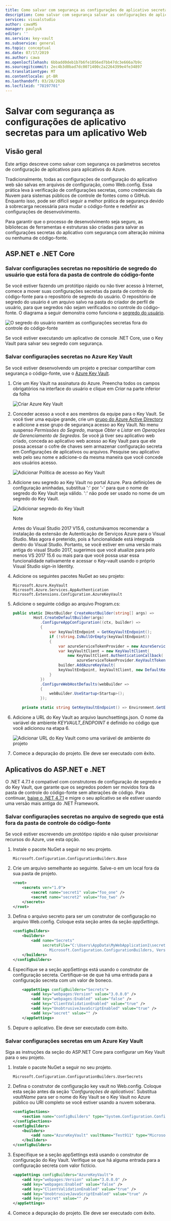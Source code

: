 ```yaml
---
title: Como salvar com segurança as configurações de aplicativo secretas para um aplicativo Web - Azure Key Vault | Microsoft Docs
description: Como salvar com segurança salvar as configurações de aplicativo secretas, como credenciais do Azure ou chaves de API de terceiros usando o Provedor do Key Vault do ASP.NET Core, o segredo do usuário ou os construtores de configuração do .NET 4.7.1
services: visualstudio
author: cawaMS
manager: paulyuk
editor: ''
ms.service: key-vault
ms.subservice: general
ms.topic: conceptual
ms.date: 07/17/2019
ms.author: cawa
ms.openlocfilehash: 6bbadd0deb1b7b6fe1056ed7bb47dc3e666a7b9c
ms.sourcegitcommit: 2ec4b3d0bad7dc0071400c2a2264399e4fe34897
ms.translationtype: MT
ms.contentlocale: pt-BR
ms.lasthandoff: 03/28/2020
ms.locfileid: "78197701"
---
```

# <a name="securely-save-secret-application-settings-for-a-web-application"></a>Salvar com segurança as configurações de aplicativo secretas para um aplicativo Web

## <a name="overview"></a>Visão geral
Este artigo descreve como salvar com segurança os parâmetros secretos de configuração de aplicativos para aplicativos do Azure.

Tradicionalmente, todas as configurações de configuração do aplicativo web são salvas em arquivos de configuração, como Web.config. Essa prática leva à verificação de configurações secretas, como credenciais da Nuvem para sistemas públicos de controle de fontes como o GitHub. Enquanto isso, pode ser difícil seguir a melhor prática de segurança devido à sobrecarga necessária para mudar o código-fonte e redefinir as configurações de desenvolvimento.

Para garantir que o processo de desenvolvimento seja seguro, as bibliotecas de ferramentas e estruturas são criadas para salvar as configurações secretas do aplicativo com segurança com alteração mínima ou nenhuma de código-fonte.

## <a name="aspnet-and-net-core-applications"></a>ASP.NET e .NET Core

### <a name="save-secret-settings-in-user-secret-store-that-is-outside-of-source-control-folder"></a>Salvar configurações secretas no repositório de segredo do usuário que está fora da pasta de controle do código-fonte
Se você estiver fazendo um protótipo rápido ou não tiver acesso à Internet, comece a mover suas configurações secretas da pasta de controle do código-fonte para o repositório de segredo do usuário. O repositório de segredo do usuário é um arquivo salvo na pasta do criador de perfil de usuário, para que segredos não sejam verificados no controle do código-fonte. O diagrama a seguir demonstra como funciona o [segredo do usuário](https://docs.microsoft.com/aspnet/core/security/app-secrets?tabs=visual-studio).

![O segredo do usuário mantém as configurações secretas fora do controle do código-fonte](./media/vs-secure-secret-appsettings/aspnetcore-usersecret.PNG)

Se você estiver executando um aplicativo de console .NET Core, use o Key Vault para salvar seu segredo com segurança.

### <a name="save-secret-settings-in-azure-key-vault"></a>Salvar configurações secretas no Azure Key Vault
Se você estiver desenvolvendo um projeto e precisar compartilhar com segurança o código-fonte, use o [Azure Key Vault](https://azure.microsoft.com/services/key-vault/).

1. Crie um Key Vault na assinatura do Azure. Preencha todos os campos obrigatórios na interface do usuário e clique em *Criar* na parte inferior da folha

    ![Criar Azure Key Vault](./media/vs-secure-secret-appsettings/create-keyvault.PNG)

2. Conceder acesso a você e aos membros da equipe para o Key Vault. Se você tiver uma equipe grande, crie um [grupo do Azure Active Directory](../active-directory/active-directory-groups-create-azure-portal.md) e adicione a esse grupo de segurança acesso ao Key Vault. No menu suspenso *Permissões do Segredo*, marque *Obter* e *Listar* em *Operações de Gerenciamento de Segredos*.
Se você já tiver seu aplicativo web criado, conceda ao aplicativo web acesso ao Key Vault para que ele possa acessar o cofre de chaves sem armazenar configuração secreta em Configurações de aplicativos ou arquivos. Pesquise seu aplicativo web pelo seu nome e adicione-o da mesma maneira que você concede aos usuários acesso.

    ![Adicionar Política de acesso ao Key Vault](./media/vs-secure-secret-appsettings/add-keyvault-access-policy.png)

3. Adicione seu segredo ao Key Vault no portal Azure. Para definições de configuração aninhadas, substitua ':' por '-' para que o nome de segredo do Key Vault seja válido. ':' não pode ser usado no nome de um segredo do Key Vault.

    ![Adicionar segredo do Key Vault](./media/vs-secure-secret-appsettings/add-keyvault-secret.png)

    > [!NOTE]
    > Antes do Visual Studio 2017 V15.6, costumávamos recomendar a instalação da extensão de Autenticação de Serviços Azure para o Visual Studio. Mas agora é preterido, pois a funcionalidade está integrada dentro do Visual Studio. Portanto, se você estiver em uma versão mais antiga do visual Studio 2017, sugerimos que você atualize para pelo menos VS 2017 15.6 ou mais para que você possa usar essa funcionalidade nativamente e acessar o Key-vault usando o próprio Visual Studio sign-in Identity.
    >

4. Adicione os seguintes pacotes NuGet ao seu projeto:

    ```
    Microsoft.Azure.KeyVault
    Microsoft.Azure.Services.AppAuthentication
    Microsoft.Extensions.Configuration.AzureKeyVault
    ```
5. Adicione o seguinte código ao arquivo Program.cs:

    ```csharp
    public static IHostBuilder CreateHostBuilder(string[] args) =>
             Host.CreateDefaultBuilder(args)
                .ConfigureAppConfiguration((ctx, builder) =>
                {
                    var keyVaultEndpoint = GetKeyVaultEndpoint();
                    if (!string.IsNullOrEmpty(keyVaultEndpoint))
                    {
                        var azureServiceTokenProvider = new AzureServiceTokenProvider();
                        var keyVaultClient = new KeyVaultClient(
                            new KeyVaultClient.AuthenticationCallback(
                                azureServiceTokenProvider.KeyVaultTokenCallback));
                        builder.AddAzureKeyVault(
                        keyVaultEndpoint, keyVaultClient, new DefaultKeyVaultSecretManager());
                    }
                })
                .ConfigureWebHostDefaults(webBuilder =>
                {
                    webBuilder.UseStartup<Startup>();
                });

        private static string GetKeyVaultEndpoint() => Environment.GetEnvironmentVariable("KEYVAULT_ENDPOINT");
    ```
6. Adicione a URL do Key Vault ao arquivo launchsettings.json. O nome da variável de ambiente *KEYVAULT_ENDPOINT* é definido no código que você adicionou na etapa 6.

    ![Adicionar URL do Key Vault como uma variável de ambiente do projeto](./media/vs-secure-secret-appsettings/add-keyvault-url.png)

7. Comece a depuração do projeto. Ele deve ser executado com êxito.

## <a name="aspnet-and-net-applications"></a>Aplicativos do ASP.NET e .NET

O .NET 4.7.1 é compatível com construtores de configuração de segredo e do Key Vault, que garante que os segredos podem ser movidos fora da pasta de controle do código-fonte sem alterações de código.
Para continuar, [baixe o .NET 4.7.1](https://www.microsoft.com/download/details.aspx?id=56115) e migre o seu aplicativo se ele estiver usando uma versão mais antiga do .NET Framework.

### <a name="save-secret-settings-in-a-secret-file-that-is-outside-of-source-control-folder"></a>Salvar configurações secretas no arquivo de segredo que está fora da pasta de controle do código-fonte
Se você estiver escrevendo um protótipo rápido e não quiser provisionar recursos do Azure, use esta opção.

1. Instale o pacote NuGet a seguir no seu projeto.
    ```
    Microsoft.Configuration.ConfigurationBuilders.Base
    ```

2. Crie um arquivo semelhante ao seguinte. Salve-o em um local fora da sua pasta de projeto.

    ```xml
    <root>
        <secrets ver="1.0">
            <secret name="secret1" value="foo_one" />
            <secret name="secret2" value="foo_two" />
        </secrets>
    </root>
    ```

3. Defina o arquivo secreto para ser um construtor de configuração no arquivo Web.config. Coloque esta seção antes da seção *appSettings*.

    ```xml
    <configBuilders>
        <builders>
            <add name="Secrets"
                 secretsFile="C:\Users\AppData\MyWebApplication1\secret.xml" type="Microsoft.Configuration.ConfigurationBuilders.UserSecretsConfigBuilder,
                    Microsoft.Configuration.ConfigurationBuilders, Version=1.0.0.0, Culture=neutral" />
        </builders>
    </configBuilders>
    ```

4. Especifique se a seção appSettings está usando o construtor de configuração secreta. Certifique-se de que há uma entrada para a configuração secreta com um valor de boneco.

    ```xml
        <appSettings configBuilders="Secrets">
            <add key="webpages:Version" value="3.0.0.0" />
            <add key="webpages:Enabled" value="false" />
            <add key="ClientValidationEnabled" value="true" />
            <add key="UnobtrusiveJavaScriptEnabled" value="true" />
            <add key="secret" value="" />
        </appSettings>
    ```

5. Depure o aplicativo. Ele deve ser executado com êxito.

### <a name="save-secret-settings-in-an-azure-key-vault"></a>Salvar configurações secretas em um Azure Key Vault
Siga as instruções da seção do ASP.NET Core para configurar um Key Vault para o seu projeto.

1. Instale o pacote NuGet a seguir no seu projeto.
   ```
   Microsoft.Configuration.ConfigurationBuilders.UserSecrets
   ```

2. Defina o construtor de configuração key vault no Web.config. Coloque esta seção antes da seção *'Configurações de aplicativos'.* Substitua *vaultName* para ser o nome do Key Vault se o Key Vault no Azure público ou URI completo se você estiver usando a nuvem soberana.

    ```xml
    <configSections>
        <section name="configBuilders" type="System.Configuration.ConfigurationBuildersSection, System.Configuration, Version=4.0.0.0, Culture=neutral, PublicKeyToken=b03f5f7f11d50a3a" restartOnExternalChanges="false" requirePermission="false" />
    </configSections>
    <configBuilders>
        <builders>
            <add name="AzureKeyVault" vaultName="Test911" type="Microsoft.Configuration.ConfigurationBuilders.AzureKeyVaultConfigBuilder, ConfigurationBuilders, Version=1.0.0.0, Culture=neutral" />
        </builders>
    </configBuilders>
    ```
3. Especifique se a seção appSettings está usando o construtor de configuração do Key Vault. Verifique se que há alguma entrada para a configuração secreta com valor fictício.

   ```xml
   <appSettings configBuilders="AzureKeyVault">
       <add key="webpages:Version" value="3.0.0.0" />
       <add key="webpages:Enabled" value="false" />
       <add key="ClientValidationEnabled" value="true" />
       <add key="UnobtrusiveJavaScriptEnabled" value="true" />
       <add key="secret" value="" />
   </appSettings>
   ```

4. Comece a depuração do projeto. Ele deve ser executado com êxito.
